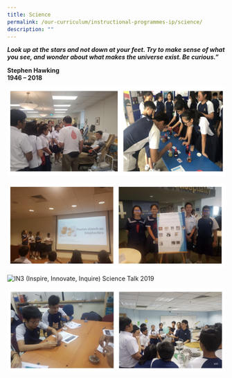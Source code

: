 ```yaml
---
title: Science
permalink: /our-curriculum/instructional-programmes-ip/science/
description: ""
---
```

_**Look up at the stars and not down at your feet. Try to make sense of what you see, and wonder about what makes the universe exist. Be curious.”**_

**Stephen Hawking** <br>
**1946 – 2018**

![Biology lesson at Blood Bank](/images/Biology%20lesson%20at%20Blood%20Bank.jpg)

![Scientific Inquiry Research Experience (SIRE) 2019](/images/Scientific%20Inquiry%20Research%20Experience%20(SIRE)%202019.jpg)

<style>  
img {  
  display: block;  
  margin-left: auto;  
  margin-right: auto;  
}  
</style>  
<body><img src="![](/images/3IN%20talk.jpeg)" alt="IN3 (Inspire, Innovate, Inquire) Science Talk 2019" style="width:50%;">  
  
</body>

![Learning Journey to NUS Science Demonstration Lab](/images/Learning%20Journey%20to%20NUS%20Science%20Demonstration%20Lab.jpg)
